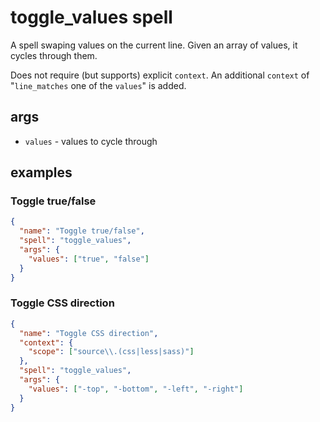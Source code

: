 # toggle_values spell

A spell swaping values on the current line. Given an array of values, it cycles through them.

Does not require (but supports) explicit `context`. An additional `context` of "`line_matches` one of the `values`" is added.

## args

- `values` - values to cycle through

## examples

### Toggle true/false

```json
{
  "name": "Toggle true/false",
  "spell": "toggle_values",
  "args": {
    "values": ["true", "false"]
  }
}
```

### Toggle CSS direction

```json
{
  "name": "Toggle CSS direction",
  "context": {
    "scope": ["source\\.(css|less|sass)"]
  },
  "spell": "toggle_values",
  "args": {
    "values": ["-top", "-bottom", "-left", "-right"]
  }
}
```
